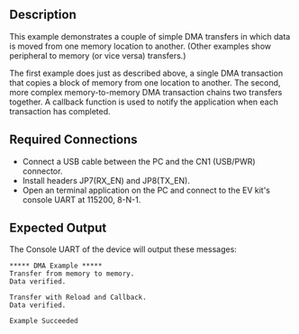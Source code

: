 ## Description

This example demonstrates a couple of simple DMA transfers in which data is moved from one memory location to another. (Other examples show peripheral to memory (or vice versa) transfers.)

The first example does just as described above, a single DMA transaction that copies a block of memory from one location to another. The second, more complex memory-to-memory DMA transaction chains two transfers together.  A callback function is used to notify the application when each transaction has completed.

## Required Connections
-   Connect a USB cable between the PC and the CN1 (USB/PWR) connector.
-   Install headers JP7(RX\_EN) and JP8(TX\_EN).
-   Open an terminal application on the PC and connect to the EV kit's console UART at 115200, 8-N-1.

## Expected Output

The Console UART of the device will output these messages:

```
***** DMA Example *****
Transfer from memory to memory.
Data verified.

Transfer with Reload and Callback.
Data verified.

Example Succeeded
```


